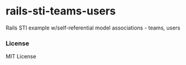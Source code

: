 # rails-sti-teams-users

Rails STI example w/self-referential model associations - teams, users

### License

MIT License
